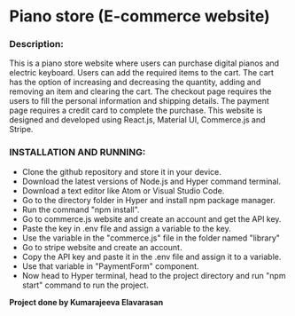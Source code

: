 # Piano store (E-commerce website)

### Description:
This is a piano store website where users can purchase digital pianos and electric keyboard. Users can add the required items to the cart. The cart has the option of increasing and decreasing the quantity, adding and removing an item and clearing the cart. The checkout page requires the users to fill the personal information and shipping details. The payment page requires a credit card to complete the purchase. This website is designed and developed using React.js, Material UI, Commerce.js and Stripe.

### INSTALLATION AND RUNNING:
* Clone the github repository and store it in your device.
* Download the latest versions of Node.js and Hyper command terminal.
* Download a text editor like Atom or Visual Studio Code.
* Go to the directory folder in Hyper and install npm package manager.
* Run the command "npm install".
* Go to commerce.js website and create an account and get the API key.
* Paste the key in .env file and assign a variable to the key.
* Use the variable in the "commerce.js" file in the folder named "library"
* Go to stripe website and create an account.
* Copy the API key and paste it in the .env file and assign it to a variable.
* Use that variable in "PaymentForm" component.
* Now head to Hyper terminal, head to the project directory and run "npm start" command to run the project.

**Project done by Kumarajeeva Elavarasan**
